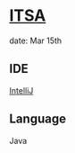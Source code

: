 # [ITSA](https://e-tutor.itsa.org.tw/)

date: Mar 15th
    
## IDE

[IntelliJ](https://www.jetbrains.com/idea/)

## Language
Java

